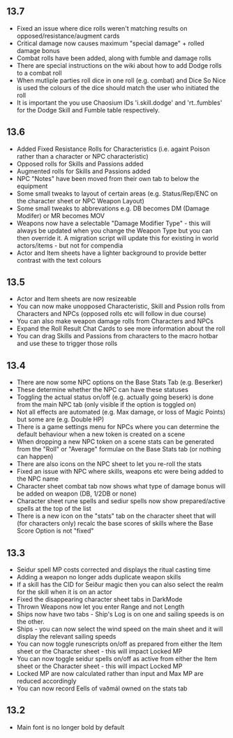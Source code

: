## 13.7
-  Fixed an issue where dice rolls weren't matching results on opposed/resistance/augment cards
-  Critical damage now causes maximum "special damage" + rolled damage bonus
-  Combat rolls have been added, along with fumble and damage rolls
-  There are special instructions on the wiki about how to add Dodge rolls to a combat roll
-  When mutliple parties roll dice in one roll (e.g. combat) and Dice So Nice is used the colours of the dice should match the user who initiated the roll
-  It is important the you use Chaosium IDs 'i.skill.dodge' and 'rt..fumbles' for the Dodge Skill and Fumble table respectively.

## 13.6
-  Added Fixed Resistance Rolls for Characteristics (i.e. againt Poison rather than a character or NPC characteristic)
-  Opposed rolls for Skills and Passions added
-  Augmented rolls for Skills and Passions added
-  NPC "Notes" have been moved from their own tab to below the equipment
-  Some small tweaks to layout of certain areas (e.g. Status/Rep/ENC on the character sheet or NPC Weapon Layout)
-  Some small tweaks to abbrevations e.g. DB becomes DM (Damage Modifer) or MR becomes MOV
-  Weapons now have a selectable "Damage Modifier Type" - this will always be updated when you change the Weapon Type but you can then override it.  A migration script will update this for existing in world actors/items - but not for compendia
-  Actor and Item sheets have a lighter background to provide better contrast with the text colours

## 13.5
-  Actor and Item sheets are now resizeable
-  You can now make unopposed Characteristic, Skill and Pssion rolls from Characters and NPCs (opposed rolls etc will follow in due course)
-  You can also make weapon damage rolls from Characters and NPCs
-  Expand the Roll Result Chat Cards to see more information about the roll
-  You can drag Skills and Passions from characters to the macro hotbar and use these to trigger those rolls

## 13.4
-  There are now some NPC options on the Base Stats Tab (e.g. Beserker)
-  These determine whether the NPC can have these statuses
-  Toggling the actual status on/off (e.g. actually going beserk) is done from the main NPC tab (only visible if the option is toggled on)
-  Not all effects are automated (e.g. Max damage, or loss of Magic Points) but some are (e.g. Double HP)
-  There is a game settings menu for NPCs where you can determine the default behaviour when a new token is created on a scene
-  When dropping a new NPC token on a scene stats can be generated from the "Roll" or "Average" formulae on the Base Stats tab (or nothing can happen)
-  There are also icons on the NPC sheet to let you re-roll the stats
-  Fixed an issue with NPC where skills, weapons etc were being added to the NPC name
-  Character sheet combat tab now shows what type of damage bonus will be added on weapon (DB, 1/2DB or none)
-  Character sheet rune spells and sediur spells now show prepared/active spells at the top of the list
-  There is a new icon on the "stats" tab on the character sheet that will (for characters only) recalc the base scores of skills where the Base Score Option is not "fixed"

## 13.3
- Seidur spell MP costs corrected and displays the ritual casting time
- Adding a weapon no longer adds duplicate weapon skills
- If a skill has the CID for Seiður magic then you can also select the realm for the skill when it is on an actor
- Fixed the disappearing character sheet tabs in DarkMode
- Thrown Weapons now let you enter Range and not Length
- Ships now have two tabs - Ship's Log is on one and sailing speeds is on the other.
- Ships - you can now select the wind speed on the main sheet and it will display the relevant sailing speeds
- You can now toggle runescripts on/off as prepared from either the Item sheet or the Character sheet - this will impact Locked MP
- You can now toggle seidur spells on/off as active from either the Item sheet or the Character sheet - this will impact Locked MP
- Locked MP are now calculated rather than input and Max MP are reduced accordingly
- You can now record Eells of vaðmál owned on the stats tab


## 13.2
- Main font is no longer bold by default